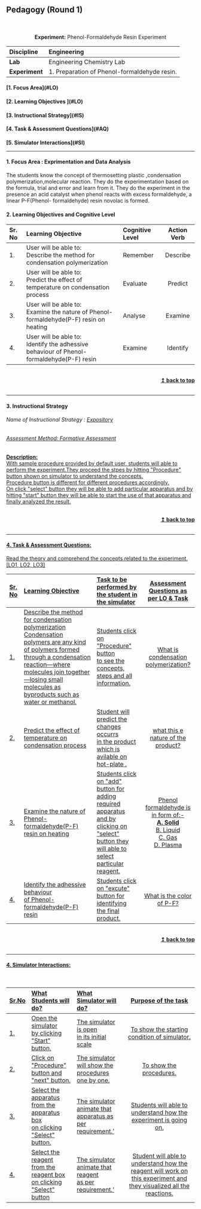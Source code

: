 ## Pedagogy (Round 1)
<p align="center">
<br>
<br>
<b> Experiment:</b> Phenol-Formaldehyde Resin Experiment  <a name="top"></a> <br>
</p>

<b>Discipline | </b>Engineering 
:--|:--|
<b> Lab | </b> Engineering Chemistry Lab
<b> Experiment|     </b> 1. Preparation of Phenol-formaldehyde resin.

<h4> [1. Focus Area](#LO)
<h4> [2. Learning Objectives ](#LO)
<h4> [3. Instructional Strategy](#IS)
<h4> [4. Task & Assessment Questions](#AQ)
<h4> [5. Simulator Interactions](#SI)
<hr>

<a name="LO"></a>
#### 1. Focus Area : Exprimentation and Data Analysis

The students know the concept of thermosetting plastic ,condensation polymerization,molecular reaction. They do the experimentation based on the formula, trial and error and learn from it. They do the experiment in the presence an acid catalyst when phenol reacts with excess formaldehyde, a linear P-F(Phenol- formaldehyde) resin novolac is formed.

#### 2. Learning Objectives and Cognitive Level


Sr. No |	Learning Objective	| Cognitive Level | Action Verb
:--|:--|:--|:-:
1.| User will be able to: <br>Describe the method for condensation polymerization | Remember | Describe
2.| User will be able to: <br>Predict the effect of temperature on condensation process | Evaluate | Predict
3.| User will be able to: <br>Examine the nature of Phenol-formaldehyde(P-F) resin on heating | Analyse | Examine
4.| User will be able to: <br>Identify the adhessive behaviour of Phenol-formaldehyde(P-F) resin | Examine | Identify


<br/>
<div align="right">
    <b><a href="#top">↥ back to top</a></b>
</div>
<br/>
<hr>

<a name="IS"></a>
#### 3. Instructional Strategy
###### Name of Instructional Strategy  :    <u> Expository
###### Assessment Method: Formative Assessment

<u> <b>Description: </b>  
With sample procedure provided by default user, students will able to perform the experiment.They proceed the stpes by hitting "Procedure" button shown on simulator to understand the concepts.<br>Procedure button is different for different procedures accordingly.  </u>
<br>
On click "select" button they will be able to add particular apparatus and by hitting "start" button they will be able to start the use of that apparatus and finally analyzed the result.

<br/>
<div align="right">
    <b><a href="#top">↥ back to top</a></b>
</div>
<br/>
<hr>

<a name="AQ"></a>
#### 4. Task & Assessment Questions:

Read the theory and comprehend the concepts related to the experiment. [LO1, LO2, LO3]
<br>

Sr. No |	Learning Objective	| Task to be performed by <br> the student  in the simulator | Assessment Questions as per LO & Task
:--|:--|:--|:-:
1.| Describe the method for condensation polymerization <br> Condensation polymers are any kind of polymers formed through a condensation reaction—where molecules join together—losing small molecules as byproducts such as water or methanol. | Students click on "Procedure" button <br> to see the concepts, steps and all information. | What is condensation polymerization?
2.| Predict the effect of temperature on condensation process <br>  | Student will predict the changes occurrs<br> in the product which is avilable on hot-plate .  | what this e nature of the product?
3.| Examine the nature of Phenol-formaldehyde(P-F) resin on heating <br>  |  Students click on "add" button for adding required apparatus <br> and by clicking on "select" button they will able to select particular reagent.  |  Phenol formaldehyde is in form of:- <br> <b>A. Solid<br></b> B. Liquid <br> C. Gas <br> D. Plasma
4.| Identify the adhessive behaviour<br> of Phenol-formaldehyde(P-F) resin   |  Students click on "excute" button for identifying <br> the final product. |  What is the  color of P-F? 
<br/>
<div align="right">
    <b><a href="#top">↥ back to top</a></b>
</div>
<br/>
<hr>

<a name="SI"></a>

#### 4. Simulator Interactions:
<br>

Sr.No | What Students will do? |	What Simulator will do?	| Purpose of the task
:--|:--|:--|:--:
1.| Open the simulator<br> by clicking <br>"Start" button. | The simulator is open <br> in its initial scale  | To show the starting condition of simulator.
2.| Click on "Procedure" <br> button and <br>"next" button.  | The simulator will show the <br> procedures one by one.  | To show the procedures.
3.| Select the apparatus <br> from the apparatus box <br> on clicking "Select" button. | The simulator animate that <br> apparatus as per requirement.'  | Students will able to understand how the experiment is going on.
4.| Select the reagent <br> from the reagent box <br> on clicking "Select" button | The simulator animate that reagent <br> as per requirement.'  |  Student will able to understand how the reagent will work on this experiment and they visualized all the reactions.
